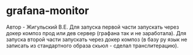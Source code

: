 # grafana-monitor
Автор - Жигульский В.Е.
Для запуска первой части запускать через докер композ прод или дев сервер (графана так и не заработала).
Для запуска второй части запускать через докер композ (в базу ру язык не записать из стандартного образа скьюл - сделал транслитерацию).
